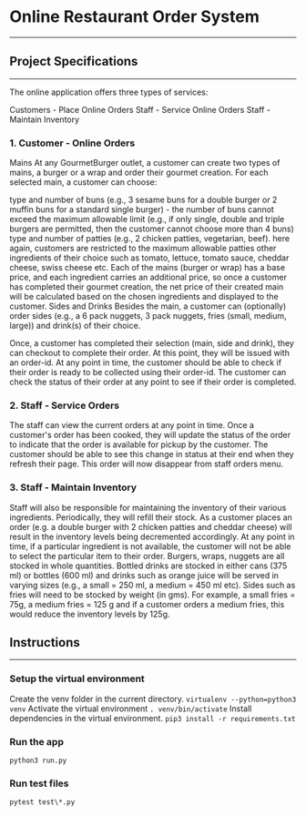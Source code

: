 # Online Restaurant Order System
---
## Project Specifications
---
The online application offers three types of services:

Customers - Place Online Orders
Staff - Service Online Orders
Staff - Maintain Inventory
### 1. Customer - Online Orders
Mains At any GourmetBurger outlet, a customer can create two types of mains, a burger or a wrap and order their gourmet creation. For each selected main, a customer can choose:

type and number of buns (e.g., 3 sesame buns for a double burger or 2 muffin buns for a standard single burger) - the number of buns cannot exceed the maximum allowable limit (e.g., if only single, double and triple burgers are permitted, then the customer cannot choose more than 4 buns)
type and number of patties (e.g., 2 chicken patties, vegetarian, beef). here again, customers are restricted to the maximum allowable patties
other ingredients of their choice such as tomato, lettuce, tomato sauce, cheddar cheese, swiss cheese etc. Each of the mains (burger or wrap) has a base price, and each ingredient carries an additional price, so once a customer has completed their gourmet creation, the net price of their created main will be calculated based on the chosen ingredients and displayed to the customer.
Sides and Drinks Besides the main, a customer can (optionally) order sides (e.g., a 6 pack nuggets, 3 pack nuggets, fries (small, medium, large)) and drink(s) of their choice.

Once, a customer has completed their selection (main, side and drink), they can checkout to complete their order. At this point, they will be issued with an order-id. At any point in time, the customer should be able to check if their order is ready to be collected using their order-id. The customer can check the status of their order at any point to see if their order is completed.

### 2. Staff - Service Orders
The staff can view the current orders at any point in time. Once a customer's order has been cooked, they will update the status of the order to indicate that the order is available for pickup by the customer. The customer should be able to see this change in status at their end when they refresh their page. This order will now disappear from staff orders menu.

### 3. Staff - Maintain Inventory
Staff will also be responsible for maintaining the inventory of their various ingredients. Periodically, they will refill their stock. As a customer places an order (e.g. a double burger with 2 chicken patties and cheddar cheese) will result in the inventory levels being decremented accordingly. At any point in time, if a particular ingredient is not available, the customer will not be able to select the particular item to their order. Burgers, wraps, nuggets are all stocked in whole quantities. Bottled drinks are stocked in either cans (375 ml) or bottles (600 ml) and drinks such as orange juice will be served in varying sizes (e.g., a small = 250 ml, a medium = 450 ml etc). Sides such as fries will need to be stocked by weight (in gms). For example, a small fries = 75g, a medium fries = 125 g and if a customer orders a medium fries, this would reduce the inventory levels by 125g.

## Instructions
---
### Setup the virtual environment
Create the venv folder in the current directory.
    `virtualenv --python=python3 venv`
Activate the virtual environment
    `. venv/bin/activate`
Install dependencies in the virtual environment.
    `pip3 install -r requirements.txt`

### Run the app
`python3 run.py`

### Run test files
`pytest test\*.py`
